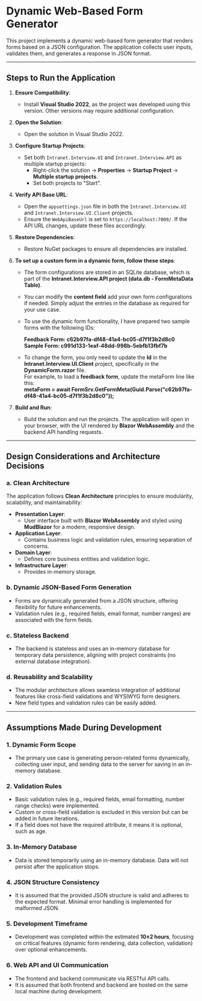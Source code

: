 # Dynamic Web-Based Form Generator

This project implements a dynamic web-based form generator that renders forms based on a JSON configuration. The application collects user inputs, validates them, and generates a response in JSON format.

---

## Steps to Run the Application

1. **Ensure Compatibility**:
   - Install **Visual Studio 2022**, as the project was developed using this version. Other versions may require additional configuration.

2. **Open the Solution**:
   - Open the solution in Visual Studio 2022.

3. **Configure Startup Projects**:
   - Set both `Intranet.Interview.UI` and `Intranet.Interview.API` as multiple startup projects:
     - Right-click the solution → **Properties** → **Startup Project** → **Multiple startup projects**.
     - Set both projects to "Start".

4. **Verify API Base URL**:
   - Open the `appsettings.json` file in both the `Intranet.Interview.UI` and `Intranet.Interview.UI.Client` projects.
   - Ensure the `WebApiBaseUrl` is set to `https://localhost:7009/`. If the API URL changes, update these files accordingly.

5. **Restore Dependencies**:
   - Restore NuGet packages to ensure all dependencies are installed.

6. **To set up a custom form in a dynamic form, follow these steps**:
   - The form configurations are stored in an SQLite database, which is part of the **Intranet.Interview.API project (data.db - FormMetaData Table)**.
   - You can modify the **content field** add your own form configurations if needed. Simply adjust the entries in the database as required for your use case.
   -  To use the dynamic form functionality, I have prepared two sample forms with the following IDs:
   
      **Feedback Form: c62b97fa-df48-41a4-bc05-d7f1f3b2d8c0**<br/>
      **Sample Form: c991d133-1eaf-48dd-998b-5ebfb13fbf7b**    
   - To change the form, you only need to update the **Id** in the **Intranet.Interview.UI.Client** project, specifically in the **DynamicForm.razor** file.<br/>
     For example, to load a **feedback form**, update the metaForm line like this:<br/>
     **metaForm = await FormSrv.GetFormMeta(Guid.Parse("c62b97fa-df48-41a4-bc05-d7f1f3b2d8c0"));**

7. **Build and Run**:
   - Build the solution and run the projects. The application will open in your browser, with the UI rendered by **Blazor WebAssembly** and the backend API handling requests.

---

## Design Considerations and Architecture Decisions

### a. Clean Architecture
The application follows **Clean Architecture** principles to ensure modularity, scalability, and maintainability:
- **Presentation Layer**: 
  - User interface built with **Blazor WebAssembly** and styled using **MudBlazor** for a modern, responsive design.
- **Application Layer**: 
  - Contains business logic and validation rules, ensuring separation of concerns.
- **Domain Layer**: 
  - Defines core business entities and validation logic.
- **Infrastructure Layer**: 
  - Provides in-memory storage.

### b. Dynamic JSON-Based Form Generation
- Forms are dynamically generated from a JSON structure, offering flexibility for future enhancements.
- Validation rules (e.g., required fields, email format, number ranges) are associated with the form fields.

### c. Stateless Backend
- The backend is stateless and uses an in-memory database for temporary data persistence, aligning with project constraints (no external database integration).

### d. Reusability and Scalability
- The modular architecture allows seamless integration of additional features like cross-field validations and WYSIWYG form designers.
- New field types and validation rules can be easily added.

---

## Assumptions Made During Development

### 1. Dynamic Form Scope
- The primary use case is generating person-related forms dynamically, collecting user input, and sending data to the server for saving in an in-memory database.

### 2. Validation Rules
- Basic validation rules (e.g., required fields, email formatting, number range checks) were implemented.
- Custom or cross-field validation is excluded in this version but can be added in future iterations.
- If a field does not have the required attribute, it means it is optional, such as age.

### 3. In-Memory Database
- Data is stored temporarily using an in-memory database. Data will not persist after the application stops.

### 4. JSON Structure Consistency
- It is assumed that the provided JSON structure is valid and adheres to the expected format. Minimal error handling is implemented for malformed JSON.

### 5. Development Timeframe
- Development was completed within the estimated **10±2 hours**, focusing on critical features (dynamic form rendering, data collection, validation) over optional enhancements.

### 6. Web API and UI Communication
- The frontend and backend communicate via RESTful API calls.
- It is assumed that both frontend and backend are hosted on the same local machine during development.
